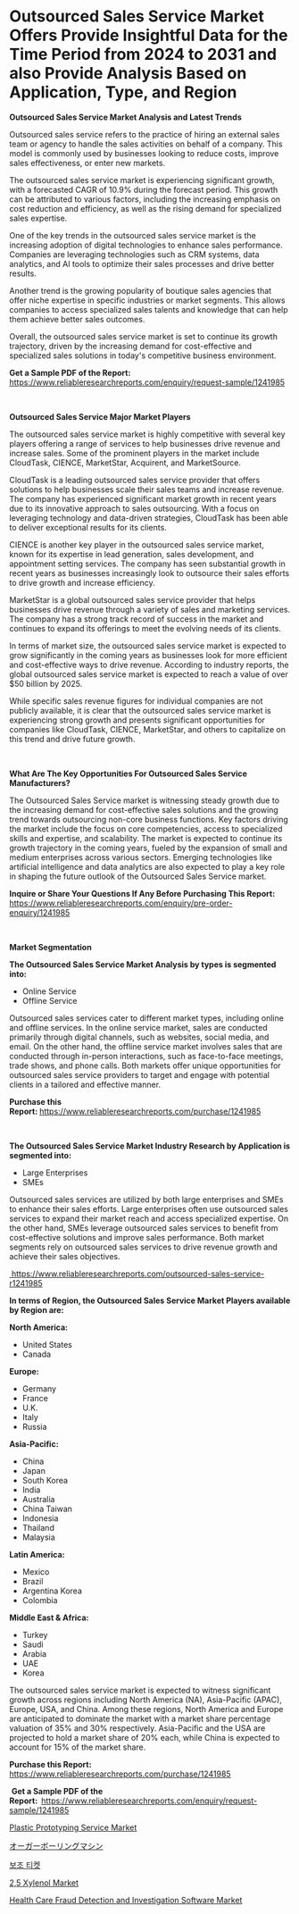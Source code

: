<p><h1>Outsourced Sales Service Market Offers Provide Insightful Data for the Time Period from 2024 to 2031 and also Provide Analysis Based on Application, Type, and Region</h1></p><p><strong>Outsourced Sales Service Market Analysis and Latest Trends</strong></p>
<p><p>Outsourced sales service refers to the practice of hiring an external sales team or agency to handle the sales activities on behalf of a company. This model is commonly used by businesses looking to reduce costs, improve sales effectiveness, or enter new markets.</p><p>The outsourced sales service market is experiencing significant growth, with a forecasted CAGR of 10.9% during the forecast period. This growth can be attributed to various factors, including the increasing emphasis on cost reduction and efficiency, as well as the rising demand for specialized sales expertise.</p><p>One of the key trends in the outsourced sales service market is the increasing adoption of digital technologies to enhance sales performance. Companies are leveraging technologies such as CRM systems, data analytics, and AI tools to optimize their sales processes and drive better results.</p><p>Another trend is the growing popularity of boutique sales agencies that offer niche expertise in specific industries or market segments. This allows companies to access specialized sales talents and knowledge that can help them achieve better sales outcomes.</p><p>Overall, the outsourced sales service market is set to continue its growth trajectory, driven by the increasing demand for cost-effective and specialized sales solutions in today's competitive business environment.</p></p>
<p><strong>Get a Sample PDF of the Report:&nbsp;</strong> <a href="https://www.reliableresearchreports.com/enquiry/request-sample/1241985">https://www.reliableresearchreports.com/enquiry/request-sample/1241985</a></p>
<p>&nbsp;</p>
<p><strong>Outsourced Sales Service Major Market Players</strong></p>
<p><p>The outsourced sales service market is highly competitive with several key players offering a range of services to help businesses drive revenue and increase sales. Some of the prominent players in the market include CloudTask, CIENCE, MarketStar, Acquirent, and MarketSource.</p><p>CloudTask is a leading outsourced sales service provider that offers solutions to help businesses scale their sales teams and increase revenue. The company has experienced significant market growth in recent years due to its innovative approach to sales outsourcing. With a focus on leveraging technology and data-driven strategies, CloudTask has been able to deliver exceptional results for its clients.</p><p>CIENCE is another key player in the outsourced sales service market, known for its expertise in lead generation, sales development, and appointment setting services. The company has seen substantial growth in recent years as businesses increasingly look to outsource their sales efforts to drive growth and increase efficiency.</p><p>MarketStar is a global outsourced sales service provider that helps businesses drive revenue through a variety of sales and marketing services. The company has a strong track record of success in the market and continues to expand its offerings to meet the evolving needs of its clients.</p><p>In terms of market size, the outsourced sales service market is expected to grow significantly in the coming years as businesses look for more efficient and cost-effective ways to drive revenue. According to industry reports, the global outsourced sales service market is expected to reach a value of over $50 billion by 2025.</p><p>While specific sales revenue figures for individual companies are not publicly available, it is clear that the outsourced sales service market is experiencing strong growth and presents significant opportunities for companies like CloudTask, CIENCE, MarketStar, and others to capitalize on this trend and drive future growth.</p></p>
<p>&nbsp;</p>
<p><strong>What Are The Key Opportunities For Outsourced Sales Service Manufacturers?</strong></p>
<p><p>The Outsourced Sales Service market is witnessing steady growth due to the increasing demand for cost-effective sales solutions and the growing trend towards outsourcing non-core business functions. Key factors driving the market include the focus on core competencies, access to specialized skills and expertise, and scalability. The market is expected to continue its growth trajectory in the coming years, fueled by the expansion of small and medium enterprises across various sectors. Emerging technologies like artificial intelligence and data analytics are also expected to play a key role in shaping the future outlook of the Outsourced Sales Service market.</p></p>
<p><strong>Inquire or Share Your Questions If Any Before Purchasing This Report:</strong> <a href="https://www.reliableresearchreports.com/enquiry/pre-order-enquiry/1241985">https://www.reliableresearchreports.com/enquiry/pre-order-enquiry/1241985</a></p>
<p>&nbsp;</p>
<p><strong>Market Segmentation</strong></p>
<p><strong>The Outsourced Sales Service Market Analysis by types is segmented into:</strong></p>
<p><ul><li>Online Service</li><li>Offline Service</li></ul></p>
<p><p>Outsourced sales services cater to different market types, including online and offline services. In the online service market, sales are conducted primarily through digital channels, such as websites, social media, and email. On the other hand, the offline service market involves sales that are conducted through in-person interactions, such as face-to-face meetings, trade shows, and phone calls. Both markets offer unique opportunities for outsourced sales service providers to target and engage with potential clients in a tailored and effective manner.</p></p>
<p><strong>Purchase this Report:&nbsp;</strong><a href="https://www.reliableresearchreports.com/purchase/1241985">https://www.reliableresearchreports.com/purchase/1241985</a></p>
<p>&nbsp;</p>
<p><strong>The Outsourced Sales Service Market Industry Research by Application is segmented into:</strong></p>
<p><ul><li>Large Enterprises</li><li>SMEs</li></ul></p>
<p><p>Outsourced sales services are utilized by both large enterprises and SMEs to enhance their sales efforts. Large enterprises often use outsourced sales services to expand their market reach and access specialized expertise. On the other hand, SMEs leverage outsourced sales services to benefit from cost-effective solutions and improve sales performance. Both market segments rely on outsourced sales services to drive revenue growth and achieve their sales objectives.</p></p>
<p><a href="https://www.reliableresearchreports.com/outsourced-sales-service-r1241985">&nbsp;https://www.reliableresearchreports.com/outsourced-sales-service-r1241985</a></p>
<p><strong>In terms of Region, the Outsourced Sales Service Market Players available by Region are:</strong></p>
<p>
    <p> <strong> North America: </strong>
        <ul>
            <li>United States</li>
            <li>Canada</li>
        </ul>
        </p> 
    <p> <strong> Europe: </strong>
        <ul>
            <li>Germany</li>
            <li>France</li>
            <li>U.K.</li>
            <li>Italy</li>
            <li>Russia</li>
        </ul>
        </p> 
    <p> <strong> Asia-Pacific: </strong>
        <ul>
            <li>China</li>
            <li>Japan</li>
            <li>South Korea</li>
            <li>India</li>
            <li>Australia</li>
            <li>China Taiwan</li>
            <li>Indonesia</li>
            <li>Thailand</li>
            <li>Malaysia</li>
        </ul>
        </p> 
    <p> <strong> Latin America: </strong>
        <ul>
            <li>Mexico</li>
            <li>Brazil</li>
            <li>Argentina Korea</li>
            <li>Colombia</li>
        </ul>
        </p> 
    <p> <strong> Middle East & Africa: </strong>
        <ul>
            <li>Turkey</li>
            <li>Saudi</li>
            <li>Arabia</li>
            <li>UAE</li>
            <li>Korea</li>
        </ul>
    </p>
    </p>
<p><p>The outsourced sales service market is expected to witness significant growth across regions including North America (NA), Asia-Pacific (APAC), Europe, USA, and China. Among these regions, North America and Europe are anticipated to dominate the market with a market share percentage valuation of 35% and 30% respectively. Asia-Pacific and the USA are projected to hold a market share of 20% each, while China is expected to account for 15% of the market share.</p></p>
<p><strong>Purchase this Report: </strong><a href="https://www.reliableresearchreports.com/purchase/1241985">https://www.reliableresearchreports.com/purchase/1241985</a></p>
<p>&nbsp;<strong>Get a Sample PDF of the Report:&nbsp;&nbsp;</strong><a href="https://www.reliableresearchreports.com/enquiry/request-sample/1241985">https://www.reliableresearchreports.com/enquiry/request-sample/1241985</a></p>
<p><strong></strong></p>
<p><p><a href="https://github.com/kathiaseamanalvaradovlprc2h/Market-Research-Report-List-2/blob/main/plastic-prototyping-service-market.md">Plastic Prototyping Service Market</a></p><p><a href="https://github.com/oqoeusbvpadwjs08/Market-Research-Report-List-2/blob/main/578471760951.md">オーガーボーリングマシン</a></p><p><a href="https://github.com/valroy852/Market-Research-Report-List-1/blob/main/920323559396.md">보조 티켓</a></p><p><a href="https://www.linkedin.com/pulse/25-xylenol-market-size-evaluating-its-trends-growth-projections-nqm1c">2,5 Xylenol Market</a></p><p><a href="https://www.linkedin.com/pulse/global-health-care-fraud-detection-investigation-software-market-4edtc">Health Care Fraud Detection and Investigation Software Market</a></p></p>